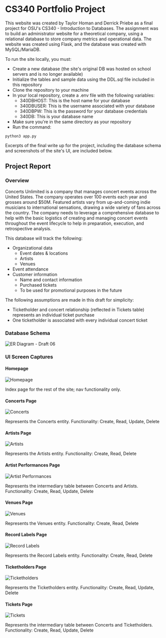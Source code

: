 # CS340 Portfolio Project

This website was created by Taylor Homan and Derrick Priebe as a final project for OSU's CS340 - Introduction to Databases. The assignment was to build an administrator website for a theoretical company, using a relational database to store company metrics and operational data. The website was created using Flask, and the database was created with MySQL/MariaDB.

To run the site locally, you must:

- Create a new database (the site's original DB was hosted on school servers and is no longer available)
- Initialize the tables and sample data using the DDL.sql file included in this repository
- Clone the repository to your machine
- In your local repository, create a .env file with the following variables:
  - 340DBHOST: This is the host name for your database
  - 340DBUSER: This is the username associated with your database
  - 340DBPW: This is the password for your database credentials
  - 340DB: This is your database name
- Make sure you're in the same directory as your repository
- Run the command:
```
python3 app.py
```

Excerpts of the final write up for the project, including the database schema and screenshots of the site's UI, are included below.

## Project Report
### Overview
Concerts Unlimited is a company that manages concert events across the United States. The company operates over 100 events each year and grosses around $50M. Featured artists vary from up-and-coming indie musicians to international sensations, drawing a wide variety of fans across the country. The company needs to leverage a comprehensive database to help with the basic logistics of creating and managing concert events throughout the event lifecycle to help in preparation, execution, and retrospective analysis.

This database will track the following:
- Organizational data
  - Event dates & locations
  - Artists
  - Venues
- Event attendance
- Customer information
  - Name and contact information
  - Purchased tickets
  - To be used for promotional purposes in the future

The following assumptions are made in this draft for simplicity:
- Ticketholder and concert relationship (reflected in Tickets table) represents an individual ticket purchase
- One ticketholder is associated with every individual concert ticket

### Database Schema
![ER Diagram - Draft 06](https://user-images.githubusercontent.com/86279867/174934714-c69874bd-238e-4ea7-bae5-eafa79024bef.png)

### UI Screen Captures
#### Homepage
![Homepage](https://user-images.githubusercontent.com/86279867/174935587-7dd7579a-94bc-44fc-a6a7-0e66b62a16b6.png)

Index page for the rest of the site; nav functionality only.

#### Concerts Page
![Concerts](https://user-images.githubusercontent.com/86279867/174935640-c8535549-2922-466f-8582-4915af898b1a.png)

Represents the Concerts entity. Functionality: Create, Read, Update, Delete

#### Artists Page
![Artists](https://user-images.githubusercontent.com/86279867/174935669-6a9f1498-0931-4d20-b94c-7335233cc59d.png)

Represents the Artists entity. Functionality: Create, Read, Delete

#### Artist Performances Page
![Artist Performances](https://user-images.githubusercontent.com/86279867/174935735-986c1b3d-d3c4-467e-a7bd-e13f15d02190.png)

Represents the intermediary table between Concerts and Artists. Functionality: Create, Read, Update, Delete

#### Venues Page
![Venues](https://user-images.githubusercontent.com/86279867/174935769-63b9f272-60a9-4fec-a63c-775763258ea7.png)

Represents the Venues entity. Functionality: Create, Read, Delete

#### Record Labels Page
![Record Labels](https://user-images.githubusercontent.com/86279867/174935800-15c0905d-7b1d-4899-a60c-d29820fc314b.png)

Represents the Record Labels entity. Functionality: Create, Read, Delete

#### Ticketholders Page
![Ticketholders](https://user-images.githubusercontent.com/86279867/174935839-c96daad9-d2db-41ca-82c5-7a012a42f51a.png)

Represents the Ticketholders entity. Functionality: Create, Read, Update, Delete

#### Tickets Page
![Tickets](https://user-images.githubusercontent.com/86279867/174935862-4f2d7f8d-6d2b-4b20-8463-485983ed9c05.png)

Represents the intermediary table between Concerts and Ticketholders. Functionality: Create, Read, Update, Delete
